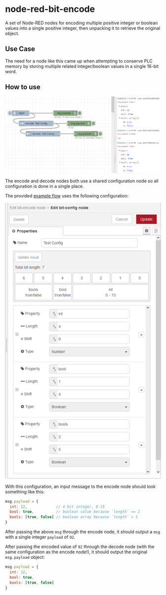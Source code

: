 # node-red-bit-encode

A set of Node-RED nodes for encoding multiple positive integer or boolean values into a single positive integer, then unpacking it to retrieve the original object.

## Use Case

The need for a node like this came up when attempting to conserve PLC memory by storing multiple related integer/boolean values in a single 16-bit word.

## How to use

![Example flow](images/flow.png)

The encode and decode nodes both use a shared configuration node so all configuration is done in a single place.

The provided [example flow](examples/example.json) uses the following configuration:

![Example configuration](images/config.png)

With this configuration, an input message to the encode node should look something like this:

```js
msg.payload = {
  int: 12,             // 4 bit integer, 0-15
  bool: true,          // boolean value because `length` == 1
  bools: [true, false] // boolean array because `length` > 1
}
```

After passing the above `msg` through the encode node, it should output a `msg` with a single integer `payload` of `92`.

After passing the encoded value of `92` through the decode node (with the same configuration as the encode node!), it should output the original `msg.payload` object:

```js
msg.payload = {
  int: 12,
  bool: true,
  bools: [true, false]
}
```

